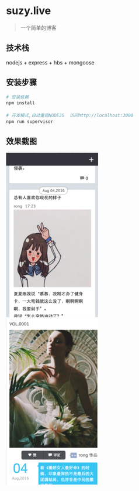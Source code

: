 # suzy.live

> 一个简单的博客


## 技术栈
nodejs + express + hbs + mongoose

## 安装步骤

``` bash
# 安装依赖
npm install

# 开发模式,自动重启NODEJS  访问http://localhost:3000
npm run supervisor
```

## 效果截图

<img src="./public/upload/demo1.png" width="50%"  />


<img src="./public/upload/demo2.png" width="50%"  />


